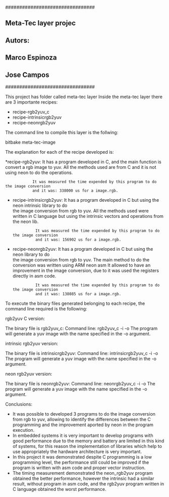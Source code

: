 ################################
## Meta-Tec layer projec      ##
## Autors:                    ##
##        Marco Espinoza      ##
##        Jose Campos         ##
################################

This project has folder called meta-tec layer
Inside the meta-tec layer there are 3 importante recipes:
 - recipe-rgb2yuv_c
 - recipe-intrinsicrgb2yuv
 - recipe-neonrgb2yuv

The command line to compile this layer is the follwing:

bitbake meta-tec-image

The explanation for each of the recipe developed is:

*recipe-rgb2yuv:
                It has a program developed in C, and the main function is convert a 
                rgb image to yuv.
                All the methods used are from C and it is not using neon to do the 
                operations. 

                It was measured the time expended by this program to do the image conversion
                and it was: 338000 us for a image.rgb.

* recipe-intrinsicrgb2yuv:
                It has a program developed in C but using the neon intrinsic library to do  
                the image conversion from rgb to yuv.
                All the methods used were written in C language but using the intrinsic 
                vectors and operations from the neon lib.

                It was measured the time expended by this program to do the image conversion
                and it was: 156902 us for a image.rgb.

* recipe-neonrgb2yuv:
                It has a program developed in C but using the neon library to do  
                the image conversion from rgb to yuv.
                The main method to do the conversion was written using ARM neon asm
                It allowed to have an improvement in the image conversion, due to 
                it was used the registers directly in asm code. 

                It was measured the time expended by this program to do the image conversion
                and it was: 138085 us for a image.rgb.

To execute the binary files generated belonging to each recipe, the command line required is the following:

rgb2yuv C version:

The binary file is rgb2yuv_c:
Command line: rgb2yuv_c -i <rgg image> -o <output image>
The program will generate a yuv image with the name specified in the -o argument.

intrinsic rgb2yuv version:

The binary file is intrinsicrgb2yuv:
Command line: intrinsicrgb2yuv_c -i <rgg image> -o <output image>
The program will generate a yuv image with the name specified in the -o argument.

neon rgb2yuv version:

The binary file is neonrgb2yuv:
Command line: neonrgb2yuv_c -i <rgg image> -o <output image>
The program will generate a yuv image with the name specified in the -o argument.

Conclusions:
 
* It was possible to developed 3 programs to do the image conversion from rgb to yuv, 
  allowing to identify the differences between the C programming and the improvement
  aported by neon in the program execution.
* In embedded systems it is very important to develop programs with good performance due
  to the memory and battery are limited in this kind of systems, for this reason the 
  implementation of libraries which help to use appropriately the hardware architecture
  is very important.
* In this project it was demonstrated despite C programming is a low programming level, the
  performance still could be improved if the program is written with asm code and proper
  vector instruction.
* The timing measurement demonstrated the neon_rgb2yuv program obtained the better performance,
  however the intrinsic had a similar result, without program in asm code, and the rgb2yuv 
  program written in C language obtained the worst performance. 

